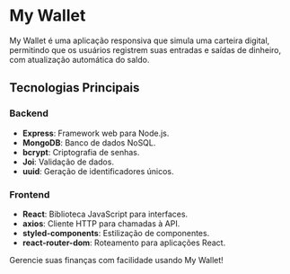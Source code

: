 # My Wallet

My Wallet é uma aplicação responsiva que simula uma carteira digital, permitindo que os usuários registrem suas entradas e saídas de dinheiro, com atualização automática do saldo.

## Tecnologias Principais

### Backend
- **Express**: Framework web para Node.js.
- **MongoDB**: Banco de dados NoSQL.
- **bcrypt**: Criptografia de senhas.
- **Joi**: Validação de dados.
- **uuid**: Geração de identificadores únicos.

### Frontend
- **React**: Biblioteca JavaScript para interfaces.
- **axios**: Cliente HTTP para chamadas à API.
- **styled-components**: Estilização de componentes.
- **react-router-dom**: Roteamento para aplicações React.

Gerencie suas finanças com facilidade usando My Wallet!
